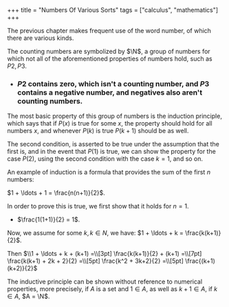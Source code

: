 +++
title = "Numbers Of Various Sorts"
tags = ["calculus", "mathematics"]
+++


The previous chapter makes frequent use of the word number, of which there are various kinds.

The counting numbers are symbolized by $\N$, a group of numbers for which not all of the aforementioned properties of numbers hold, such as $P2, P3$.
- ### $P2$ contains zero, which isn't a counting number, and $P3$ contains a negative number, and negatives also aren't counting numbers.

The most basic property of this group of numbers is the induction principle, which says that if $P(x)$ is true for some $x$, the property should hold for all numbers $x$, and whenever $P(k)$ is true $P(k+1)$ should be as well.

The second condition, is asserted to be true under the assumption that the first is, and in the event that $P(1)$ is true, we can show the property for the case $P(2)$, using the second condition with the case $k=1$, and so on.

An example of induction is a formula that provides the sum of the first $n$ numbers:

$1 + \ldots + 1 = \frac{n(n+1)}{2}$.

In order to prove this is true, we first show that it holds for $n=1$.
  -  $\frac{1(1+1)}{2} = 1$.

Now, we assume for some $k, k \in N$, we have: $1 + \ldots + k = \frac{k(k+1)}{2}$.

Then $\\1 + \ldots + k + (k+1) =\\[3pt] \frac{k(k+1)}{2} + (k+1) =\\[7pt] \frac{k(k+1) + 2k + 2}{2} =\\[5pt]  \frac{k^2 + 3k+2}{2} =\\[5pt] \frac{(k+1)(k+2)}{2}$

The inductive principle can be shown without reference to numerical properties, more precisely, if $A$ is a set and $1 \in A$, as well as $k+1 \in A$, if $k \in A$,  $A = \N$.
